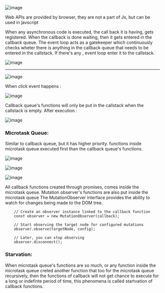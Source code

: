 ![image](https://user-images.githubusercontent.com/72781278/206865818-5315800f-577b-4695-a3f7-e9fa213def66.png)

Web APIs are provided by browser, they are not a part of Js, but can be used in javscript

When any asynchronous code is executed, the call back it is having, gets registered.
When the callback is done waiting, then it gets entered in the callback queue.
The event loop acts as a gatekeeper which continuously checks wheter there is anything in the callback queue that needs to be entered in the callstack.
If there's any , event loop enter it to the callstack.

![image](https://user-images.githubusercontent.com/72781278/206866213-8f2c2c74-3ffe-42fa-9df5-98fe6f6e278d.png)

--------------------------------------------------------------------

![image](https://user-images.githubusercontent.com/72781278/206866335-553f2e04-d40f-42ec-a227-385a51d01ca9.png)

When click event happens : 

![image](https://user-images.githubusercontent.com/72781278/206866359-4168e65c-407b-43a7-887a-7686c87d30e7.png)

Callback queue's functions will only be put in the callstack when the callstack is empty.
After execution : 

![image](https://user-images.githubusercontent.com/72781278/206866380-76cb97aa-ce67-40a8-a920-8c52fdae1c72.png)


### Microtask Queue:
Similar to callback queue, but it has higher priority. 
functions inside microtask queue executed first than the callback queue's functions. 

![image](https://user-images.githubusercontent.com/72781278/206866567-2804acd8-dfaf-423f-98d8-10aa715c3dda.png)

![image](https://user-images.githubusercontent.com/72781278/206866578-7d73e3cc-9665-45b6-931f-88dbc7d0110b.png)

![image](https://user-images.githubusercontent.com/72781278/206866594-48a6498e-9143-4753-8be9-c5003792de52.png)

All callback functions created through promises, comes inside the microtask queue.
Mutation observer's functions are also put inside the microtask queue
The MutationObserver interface provides the ability to watch for changes being made to the DOM tree. 

        // Create an observer instance linked to the callback function
        const observer = new MutationObserver(callback);

        // Start observing the target node for configured mutations
        observer.observe(targetNode, config);

        // Later, you can stop observing
        observer.disconnect();


### Starvation:
When microtask queue's functions are so much, or any function inside the microtask queue creted another function that too for the microtask queue recursively, then the functions of callback will not get chance to execute for a long or indefinte period of time, this phenomena is called startvation of callback functions.
